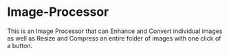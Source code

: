 # Image-Processor
This is an Image Processor that can Enhance and Convert individual images as well as Resize and Compress an entire folder of images with one click of a button.
